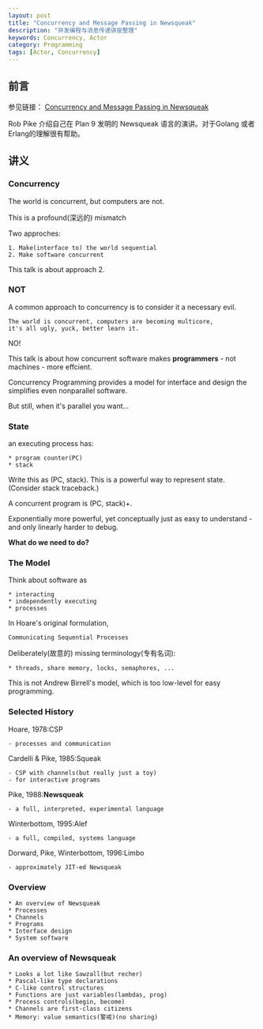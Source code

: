 ```yaml
---
layout: post
title: "Concurrency and Message Passing in Newsqueak"
description: "并发编程与消息传递讲座整理"
keywords: Concurrency, Actor
category: Programming
tags: [Actor, Concurrency]
---
```


## 前言

参见链接： [Concurrency and Message Passing in Newsqueak](http://www.tudou.com/programs/view/vZEZKwCcuos/)

Rob Pike 介绍自己在 Plan 9 发明的 Newsqueak 语言的演讲。对于Golang 或者Erlang的理解很有帮助。

## 讲义

### Concurrency

The world is concurrent, but computers are not.

This is a profound(深远的) mismatch

Two approches:

    1. Make(interface to) the world sequential
    2. Make software concurrent

This talk is about approach 2.

### NOT

A common approach to concurrency is to consider it a necessary evil.

    The world is concurrent, computers are becoming multicore,
    it's all ugly, yuck, better learn it.

NO!

This talk is about how concurrent software makes **programmers** - not machines - more effcient.

Concurrency Programming provides a model for interface and design the simplifies even nonparallel software.

But still, when it's parallel you want...

### State
an executing process has:

    * program counter(PC)
    * stack

Write this as (PC, stack). This is a powerful way to represent state.
(Consider stack traceback.)

A concurrent program is (PC, stack)+.

Exponentially more powerful, yet conceptually just as easy to understand -
and only linearly harder to debug.

**What do we need to do?**

### The Model
Think about software as

    * interacting
    * independently executing
    * processes

In Hoare's original formulation,

    Communicating Sequential Processes

Deliberately(故意的) missing terminology(专有名词):

    * threads, share memory, locks, semaphores, ...

This is not Andrew Birrell's model, which is too low-level for easy programming.

### Selected History

Hoare, 1978:CSP

    - processes and communication

Cardelli & Pike, 1985:Squeak

    - CSP with channels(but really just a toy)
    - for interactive programs

Pike, 1988:**Newsqueak**

    - a full, interpreted, experimental language

Winterbottom, 1995:Alef

    - a full, compiled, systems language

Dorward, Pike, Winterbottom, 1996:Limbo

    - approximately JIT-ed Newsqueak

### Overview

    * An overview of Newsqueak
    * Processes
    * Channels
    * Programs
    * Interface design
    * System software

### An overview of Newsqueak

    * Looks a lot like Sawzall(but recher)
    * Pascal-like type declarations
    * C-like control structures
    * Functions are just variables(lambdas, prog)
    * Process controls(begin, become)
    * Channels are first-class citizens
    * Memory: value semantics(警戒)(no sharing)


